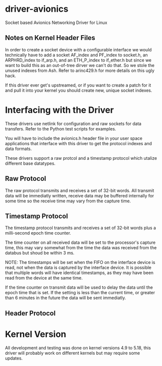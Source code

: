 # driver-avionics
Socket based Avionics Networking Driver for Linux

## Notes on Kernel Header Files

In order to create a socket device with a configurable interface we would technically have to add a socket
AF\_index and PF\_index to socket.h, an ARPHRD\_index to if\_arp.h, and an ETH\_P\_index to if\_ether.h but
since we want to build this as an out-of-tree dirver we can't do that. So we stole the unused indexes from Ash.
Refer to arinc429.h for more details on this ugly hack.

If this driver ever get's upstreamed, or if you want to create a patch for it and pull it into your kernel you should
create new, unique socket indexes.

# Interfacing with the Driver

These drivers use netlink for configuration and raw sockets for data transfers. Refer to the Python test scripts
for examples.

You will have to include the avionics.h header file in your user space applications that interface with this driver
to get the protocol indexes and data formats.

These drivers support a raw protcol and a timestamp protocol which utalize different base datatypes.

## Raw Protocol

The raw protocol transmits and receives a set of 32-bit words. All transmit data will be immediatly written, receive
data may be buffered internally for some time so the receive time may vary from the capture time.

## Timestamp Protocol

The timestamp protocol transmits and receives a set of 32-bit words plus a milli-second epoch time counter.

The time counter on all received data will be set to the processor's capture time, this may vary somewhat from the
time the data was received from the databus but shoud be within 3 ms.

NOTE: The timestamps will be set when the FIFO on the interface device is read, not when the data is captured
by the interface device. It is possible that multiple words will have identical timestamps, as they may have been
read from the device at the same time.

If the time counter on transmit data will be used to delay the data until the epoch time that is set. If the setting
is less than the current time, or greater than 6 minutes in the future the data will be sent immediatly.

## Header Protocol


# Kernel Version

All development and testing was done on kernel versions 4.9 to 5.18, this driver will probably work on
different kernels but may require some updates.
